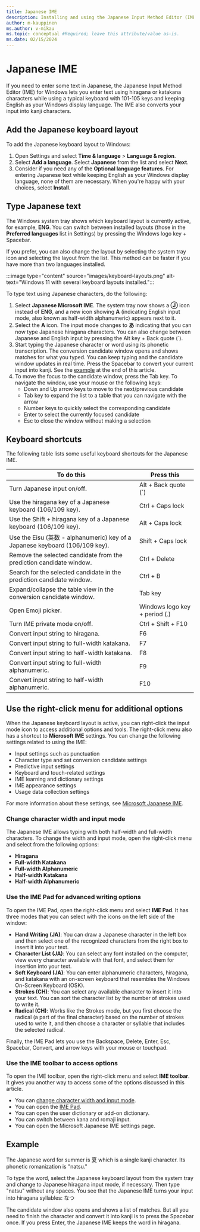 ```yaml
---
title: Japanese IME
description: Installing and using the Japanese Input Method Editor (IME)
author: m-kauppinen
ms.author: v-mikau
ms.topic: conceptual #Required; leave this attribute/value as-is.
ms.date: 02/15/2024
---
```


# Japanese IME

If you need to enter some text in Japanese, the Japanese Input Method Editor (IME) for Windows lets you enter text using hiragana or katakana characters while using a typical keyboard with 101-105 keys and keeping English as your Windows display language. The IME also converts your input into kanji characters.

## Add the Japanese keyboard layout

To add the Japanese keyboard layout to Windows:

1. Open Settings and select **Time & language** > **Language & region**.
1. Select **Add a language**. Select **Japanese** from the list and select **Next**.
1. Consider if you need any of the **Optional language features**. For entering Japanese text while keeping English as your Windows display language, none of them are necessary. When you're happy with your choices, select **Install**.

## Type Japanese text

The Windows system tray shows which keyboard layout is currently active, for example, **ENG**. You can switch between installed layouts (those in the **Preferred languages** list in Settings) by pressing the Windows logo key + Spacebar.

If you prefer, you can also change the layout by selecting the system tray icon and selecting the layout from the list. This method can be faster if you have more than two languages installed.

:::image type="content" source="images/keyboard-layouts.png" alt-text="Windows 11 with several keyboard layouts installed.":::

To type text using Japanese characters, do the following:

1. Select **Japanese Microsoft IME**. The system tray now shows a **Ⓙ** icon instead of **ENG**, and a new icon showing **A** (indicating English input mode, also known as half-width alphanumeric) appears next to it.
1. Select the **A** icon. The input mode changes to **あ** indicating that you can now type Japanese hiragana characters. You can also change between Japanese and English input by pressing the Alt key + Back quote (`).
1. Start typing the Japanese character or word using its phonetic transcription. The conversion candidate window opens and shows matches for what you typed. You can keep typing and the candidate window updates in real time. Press the Spacebar to convert your current input into kanji. See the [example](#example) at the end of this article.
1. To move the focus to the candidate window, press the Tab key. To navigate the window, use your mouse or the following keys:
    - Down and Up arrow keys to move to the next/previous candidate
    - Tab key to expand the list to a table that you can navigate with the arrow
    - Number keys to quickly select the corresponding candidate
    - Enter to select the currently focused candidate
    - Esc to close the window without making a selection

## Keyboard shortcuts

The following table lists some useful keyboard shortcuts for the Japanese IME.

|To do this |Press this |
|-----------|-----------|
|Turn Japanese input on/off. |Alt + Back quote (`) |
|Use the hiragana key of a Japanese keyboard (106/109 key). |Ctrl + Caps lock |
|Use the Shift + hiragana key of a Japanese keyboard (106/109 key). |Alt + Caps lock |
|Use the Eisu (英数 - alphanumeric) key of a Japanese keyboard (106/109 key). |Shift + Caps lock |
|Remove the selected candidate from the prediction candidate window. |Ctrl + Delete |
|Search for the selected candidate in the prediction candidate window. |Ctrl + B |
|Expand/collapse the table view in the conversion candidate window. |Tab key |
|Open Emoji picker. |Windows logo key + period (.) |
|Turn IME private mode on/off. |Ctrl + Shift + F10 |
|Convert input string to hiragana. |F6 |
|Convert input string to full-width katakana. |F7 |
|Convert input string to half-width katakana. |F8 |
|Convert input string to full-width alphanumeric. |F9 |
|Convert input string to half-width alphanumeric. |F10 |

## Use the right-click menu for additional options

When the Japanese keyboard layout is active, you can right-click the input mode icon to access additional options and tools. The right-click menu also has a shortcut to **Microsoft IME** settings. You can change the following settings related to using the IME:

- Input settings such as punctuation
- Character type and set conversion candidate settings
- Predictive input settings
- Keyboard and touch-related settings
- IME learning and dictionary settings
- IME appearance settings
- Usage data collection settings

For more information about these settings, see [Microsoft Japanese IME](https://support.microsoft.com/en-us/windows/microsoft-japanese-ime-da40471d-6b91-4042-ae8b-713a96476916#ID0EBBL=English_keyboard_(101/102_key)).

### Change character width and input mode

The Japanese IME allows typing with both half-width and full-width characters. To change the width and input mode, open the right-click menu and select from the following options:

- **Hiragana**
- **Full-width Katakana**
- **Full-width Alphanumeric**
- **Half-width Katakana**
- **Half-width Alphanumeric**

### Use the IME Pad for advanced writing options

To open the IME Pad, open the right-click menu and select **IME Pad**. It has three modes that you can select with the icons on the left side of the window:

- **Hand Writing (JA)**: You can draw a Japanese character in the left box and then select one of the recognized characters from the right box to insert it into your text.
- **Character List (JA)**: You can select any font installed on the computer, view every character available with that font, and select them for insertion into your text.
- **Soft Keyboard (JA)**: You can enter alphanumeric characters, hiragana, and katakana with an on-screen keyboard that resembles the Windows On-Screen Keyboard (OSK).
- **Strokes (CH)**: You can select any available character to insert it into your text. You can sort the character list by the number of strokes used to write it.
- **Radical (CH)**: Works like the Strokes mode, but you first choose the radical (a part of the final character) based on the number of strokes used to write it, and then choose a character or syllable that includes the selected radical.

Finally, the IME Pad lets you use the Backspace, Delete, Enter, Esc, Spacebar, Convert, and arrow keys with your mouse or touchpad.

### Use the IME toolbar to access options

To open the IME toolbar, open the right-click menu and select **IME toolbar**. It gives you another way to access some of the options discussed in this article.

- You can [change character width and input mode](#change-character-width-and-input-mode).
- You can open the [IME Pad](#use-the-ime-pad-for-advanced-writing-options).
- You can open the user dictionary or add-on dictionary.
- You can switch between kana and romaji input.
- You can open the Microsoft Japanese IME settings page.

## Example

The Japanese word for summer is 夏 which is a single kanji character. Its phonetic romanization is "natsu."

To type the word, select the Japanese keyboard layout from the system tray and change to Japanese hiragana input mode, if necessary. Then type "natsu" without any spaces. You see that the Japanese IME turns your input into hiragana syllables: なつ

The candidate window also opens and shows a list of matches. But all you need to finish the character and convert it into kanji is to press the Spacebar once. If you press Enter, the Japanese IME keeps the word in hiragana.
